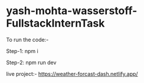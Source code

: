# yash-mohta-wasserstoff-FullstackInternTask

To run the code:-

Step-1: npm i

Step-2: npm run dev

live project:- https://weather-forcast-dash.netlify.app/
